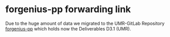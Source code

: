 # forgenius-pp forwarding link
Due to the huge amount of data we migrated to the UMR-GitLab Repository [forgenius-pp](https://gitlab.uni-marburg.de/reudenba/forgenius-pp/) which  holds now the Deliverables D3.1 (UMR).
